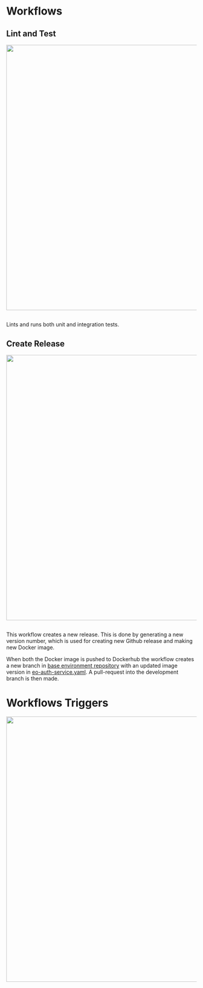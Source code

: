 
# Workflows


## Lint and Test
<img src="../../doc/workflows-lint_and_test.drawio.png" width="700" style="margin-bottom: 3%">

Lints and runs both unit and integration tests. 

## Create Release
<img src="../../doc/workflows-create_release.drawio.png" width="700" style="margin-bottom: 3%">

This workflow creates a new release. This is done by generating a new version number, which is used for creating new Github release and making new Docker image. 

When both the Docker image is pushed to Dockerhub the workflow creates a new branch in [base environment repository](https://github.com/Energinet-DataHub/eo-base-environment) with an updated image version in [eo-auth-service.yaml](https://github.com/Energinet-DataHub/eo-base-environment/tree/development/yggdrasil/applications/eo/eo-auth). A pull-request into the development branch is then made. 

# Workflows Triggers
<img src="../../doc/workflows-triggers.drawio.png" width="700" style="margin-bottom: 3%">